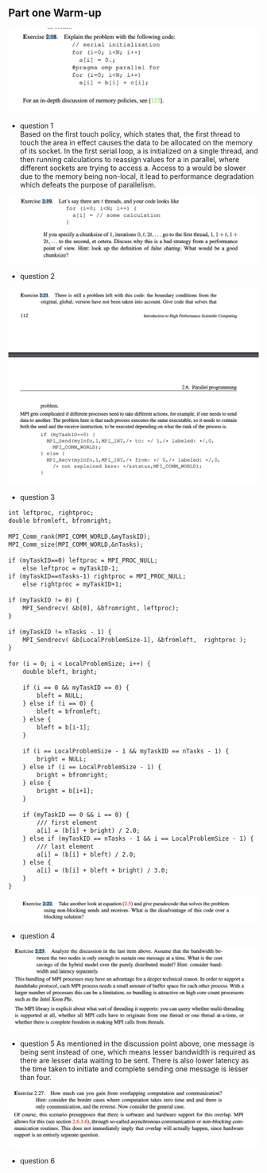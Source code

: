 ## Part one Warm-up

![alt text](image-1.png)
- question 1  
Based on the first touch policy, which states that, the first thread to touch the area in effect causes the data to be allocated on the memory of its socket. In the first serial loop, a is initialized on a single thread, and then running calculations to reassign values for a in parallel, where different sockets are trying to access a. Access to a would be slower due to the memory being non-local, it lead to performance degradation which defeats the purpose of parallelism.

![alt text](image.png)
- question 2


![alt text](image-2.png)
- question 3
```
int leftproc, rightproc;
double bfromleft, bfromright;

MPI_Comm_rank(MPI_COMM_WORLD,&myTaskID);
MPI_Comm_size(MPI_COMM_WORLD,&nTasks);

if (myTaskID==0) leftproc = MPI_PROC_NULL;
    else leftproc = myTaskID-1;
if (myTaskID==nTasks-1) rightproc = MPI_PROC_NULL;
    else rightproc = myTaskID+1;

if (myTaskID != 0) {
    MPI_Sendrecv( &b[0], &bfromright, leftproc);
}

if (myTaskID != nTasks - 1) {
    MPI_Sendrecv( &b[LocalProblemSize-1], &bfromleft,  rightproc );
}

for (i = 0; i < LocalProblemSize; i++) {
    double bleft, bright;

    if (i == 0 && myTaskID == 0) {
        bleft = NULL;
    } else if (i == 0) {
        bleft = bfromleft;
    } else {
        bleft = b[i-1];
    }

    if (i == LocalProblemSize - 1 && myTaskID == nTasks - 1) {
        bright = NULL; 
    } else if (i == LocalProblemSize - 1) {
        bright = bfromright;
    } else {
        bright = b[i+1];
    }

    if (myTaskID == 0 && i == 0) {
        /// first element
        a[i] = (b[i] + bright) / 2.0;
    } else if (myTaskID == nTasks - 1 && i == LocalProblemSize - 1) {
        /// last element
        a[i] = (b[i] + bleft) / 2.0;
    } else {
        a[i] = (b[i] + bleft + bright) / 3.0;
    }
}

```


![alt text](image-3.png)
- question 4


![alt text](image-4.png)
- question 5
As mentioned in the discussion point above, one message is being sent instead of one, which means lesser bandwidth is required as there are lesser data waiting to be sent. There is also lower latency as the time taken to initiate and complete sending one message is lesser than four.

![alt text](image-5.png)
- question 6
